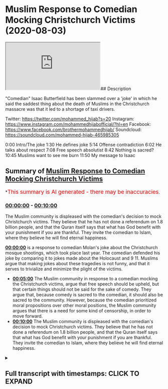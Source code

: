 # Muslim Response to Comedian Mocking Christchurch Victims (2020-08-03)

<iframe loading='lazy' src='https://www.youtube.com/embed/tcW4fvnHX8g'></iframe>## Description

"Comedian" Isaac Butterfield has been slammed over a 'joke' in which he said the saddest thing about the death of Muslims in the Christchurch massacre was that it led to a shortage of taxi drivers.

Twitter: https://twitter.com/mohammed_hijab?s=20
Instagram: https://www.instagram.com/mohammedhijabofficial/?hl=en
Facebook: https://www.facebook.com/brothermohammedhijab/
Soundcloud: https://soundcloud.com/mohammed-hijab-465985305

0:00 Intro/The joke 
1:30 He defines joke
5:14 Offense contradiction
6:02 He talks about respect
7:08 Free speech absolutist 
8:42 Nothing is sacred?
10:45 Muslims want to see me burn
11:50 My message to Isaac

## Summary of [Muslim Response to Comedian Mocking Christchurch Victims](https://www.youtube.com/watch?v=tcW4fvnHX8g)


*<span style="color:red; font-size:125%">This summary is AI generated - there may be inaccuracies</span>.

### [00:00:00](https://www.youtube.com/watch?v=tcW4fvnHX8g&t=0) - [00:10:00](https://www.youtube.com/watch?v=tcW4fvnHX8g&t=600)

The Muslim community is displeased with the comedian's decision to mock Christchurch victims. They believe that he has not done a referendum on 1.8 billion people, and that the Quran itself says that what has God benefit with your punishment if you are thankful. They invite the comedian to Islam, where they believe he will find eternal happiness.

**[00:00:00](https://www.youtube.com/watch?v=tcW4fvnHX8g&t=0)**  is a response to comedian Molan's joke about the Christchurch mosque shootings, which took place last year. The comedian defended his joke by comparing it to jokes made about the Holocaust and 9 11. Muslims argue that making jokes about these tragedies is not funny, and that it serves to trivialize and minimize the plight of the victims.
* **[00:05:00](https://www.youtube.com/watch?v=tcW4fvnHX8g&t=300)** The Muslim community in response to a comedian mocking the Christchurch victims, argue that free speech should be upheld, but that certain things should not be said for the sake of comedy. They argue that, because comedy is sacred to the comedian, it should also be sacred to the community. However, because the comedian prioritized moral propositions over other moral positions, the Muslim community argues that there is a need for some kind of censorship, in order to move forward.
* **[00:10:00](https://www.youtube.com/watch?v=tcW4fvnHX8g&t=600)** The Muslim community is displeased with the comedian's decision to mock Christchurch victims. They believe that he has not done a referendum on 1.8 billion people, and that the Quran itself says that what has God benefit with your punishment if you are thankful. They invite the comedian to Islam, where they believe he will find eternal happiness.

<details><summary><h2>Full transcript with timestamps: CLICK TO EXPAND</h2></summary>

[0:00:00](https://youtu.be/tcW4fvnHX8g?t=0) [Music]  
[0:00:08](https://youtu.be/tcW4fvnHX8g?t=8) this video is a response  
[0:00:10](https://youtu.be/tcW4fvnHX8g?t=10) to a joke a supposed  
[0:00:13](https://youtu.be/tcW4fvnHX8g?t=13) joke that a comedian made  
[0:00:16](https://youtu.be/tcW4fvnHX8g?t=16) about the christ church event which took  
[0:00:19](https://youtu.be/tcW4fvnHX8g?t=19) place last year  
[0:00:20](https://youtu.be/tcW4fvnHX8g?t=20) whereby 52 people were horrifically and  
[0:00:24](https://youtu.be/tcW4fvnHX8g?t=24) monstrously  
[0:00:25](https://youtu.be/tcW4fvnHX8g?t=25) uh killed in their place of worship  
[0:00:28](https://youtu.be/tcW4fvnHX8g?t=28) let's  
[0:00:28](https://youtu.be/tcW4fvnHX8g?t=28) hear the joke and let's hear the  
[0:00:31](https://youtu.be/tcW4fvnHX8g?t=31) justification  
[0:00:33](https://youtu.be/tcW4fvnHX8g?t=33) for the joke this australian extremists  
[0:00:36](https://youtu.be/tcW4fvnHX8g?t=36) stormed this building this mosque  
[0:00:38](https://youtu.be/tcW4fvnHX8g?t=38) this room where people were saying their  
[0:00:40](https://youtu.be/tcW4fvnHX8g?t=40) prayers and going about their business  
[0:00:42](https://youtu.be/tcW4fvnHX8g?t=42) and for me the saddest thing about that  
[0:00:46](https://youtu.be/tcW4fvnHX8g?t=46) it wasn't the 52 people who were killed  
[0:00:49](https://youtu.be/tcW4fvnHX8g?t=49) it wasn't the countless others who had  
[0:00:51](https://youtu.be/tcW4fvnHX8g?t=51) their lives changed forever because  
[0:00:52](https://youtu.be/tcW4fvnHX8g?t=52) their family members were taken from  
[0:00:54](https://youtu.be/tcW4fvnHX8g?t=54) them  
[0:00:56](https://youtu.be/tcW4fvnHX8g?t=56) it was the hundreds of people that night  
[0:00:57](https://youtu.be/tcW4fvnHX8g?t=57) who couldn't make it home from  
[0:00:58](https://youtu.be/tcW4fvnHX8g?t=58) nightclubs in christchurch because all  
[0:01:00](https://youtu.be/tcW4fvnHX8g?t=60) the cabbies were dead  
[0:01:11](https://youtu.be/tcW4fvnHX8g?t=71) [Applause]  
[0:01:15](https://youtu.be/tcW4fvnHX8g?t=75) so in trying to defend his views  
[0:01:18](https://youtu.be/tcW4fvnHX8g?t=78) this comedian has come out with a range  
[0:01:21](https://youtu.be/tcW4fvnHX8g?t=81) of  
[0:01:22](https://youtu.be/tcW4fvnHX8g?t=82) arguments really of justification so  
[0:01:25](https://youtu.be/tcW4fvnHX8g?t=85) let's hear the first one  
[0:01:26](https://youtu.be/tcW4fvnHX8g?t=86) key word there is it is a joke  
[0:01:30](https://youtu.be/tcW4fvnHX8g?t=90) it is not real it is make believe i  
[0:01:33](https://youtu.be/tcW4fvnHX8g?t=93) don't really feel like that but that is  
[0:01:35](https://youtu.be/tcW4fvnHX8g?t=95) what comedy is  
[0:01:36](https://youtu.be/tcW4fvnHX8g?t=96) what i've got here is the dictionary  
[0:01:38](https://youtu.be/tcW4fvnHX8g?t=98) definition of what it is to be a joke is  
[0:01:40](https://youtu.be/tcW4fvnHX8g?t=100) something such as a funny story or trick  
[0:01:42](https://youtu.be/tcW4fvnHX8g?t=102) this cambridge  
[0:01:43](https://youtu.be/tcW4fvnHX8g?t=103) dictionary that is said or done in order  
[0:01:45](https://youtu.be/tcW4fvnHX8g?t=105) to make people laugh  
[0:01:46](https://youtu.be/tcW4fvnHX8g?t=106) your criteria of uh the joke having to  
[0:01:50](https://youtu.be/tcW4fvnHX8g?t=110) be something which is  
[0:01:51](https://youtu.be/tcW4fvnHX8g?t=111) um or assumed to be something which is  
[0:01:54](https://youtu.be/tcW4fvnHX8g?t=114) fictitious or  
[0:01:55](https://youtu.be/tcW4fvnHX8g?t=115) make believe it's not something which is  
[0:01:57](https://youtu.be/tcW4fvnHX8g?t=117) indicated with the dictionary definition  
[0:01:59](https://youtu.be/tcW4fvnHX8g?t=119) i've looked at more than one dictionary  
[0:02:00](https://youtu.be/tcW4fvnHX8g?t=120) definition  
[0:02:00](https://youtu.be/tcW4fvnHX8g?t=120) so why is it that you want us to assume  
[0:02:03](https://youtu.be/tcW4fvnHX8g?t=123) that  
[0:02:04](https://youtu.be/tcW4fvnHX8g?t=124) a joke is something which is make  
[0:02:05](https://youtu.be/tcW4fvnHX8g?t=125) believe fictitious or doesn't correspond  
[0:02:07](https://youtu.be/tcW4fvnHX8g?t=127) with what you believe in  
[0:02:08](https://youtu.be/tcW4fvnHX8g?t=128) doesn't make sense it's not in line with  
[0:02:10](https://youtu.be/tcW4fvnHX8g?t=130) the definitions i have so the problem  
[0:02:12](https://youtu.be/tcW4fvnHX8g?t=132) with this joke  
[0:02:13](https://youtu.be/tcW4fvnHX8g?t=133) is not just the fact that you  
[0:02:15](https://youtu.be/tcW4fvnHX8g?t=135) trivialized or minimized the plight of  
[0:02:17](https://youtu.be/tcW4fvnHX8g?t=137) the 52 people that were killed in cold  
[0:02:19](https://youtu.be/tcW4fvnHX8g?t=139) blood  
[0:02:20](https://youtu.be/tcW4fvnHX8g?t=140) yes and the families of those  
[0:02:21](https://youtu.be/tcW4fvnHX8g?t=141) individuals who are also grieving and  
[0:02:23](https://youtu.be/tcW4fvnHX8g?t=143) probably still grieving at this moment  
[0:02:26](https://youtu.be/tcW4fvnHX8g?t=146) at such a horrific and monstrous event  
[0:02:28](https://youtu.be/tcW4fvnHX8g?t=148) in the history of the world  
[0:02:30](https://youtu.be/tcW4fvnHX8g?t=150) it's not just this fact but it's the  
[0:02:32](https://youtu.be/tcW4fvnHX8g?t=152) fact that you homogenized  
[0:02:34](https://youtu.be/tcW4fvnHX8g?t=154) this group of muslim people as if they  
[0:02:36](https://youtu.be/tcW4fvnHX8g?t=156) are one ethnic  
[0:02:38](https://youtu.be/tcW4fvnHX8g?t=158) group all of which have one occupation a  
[0:02:41](https://youtu.be/tcW4fvnHX8g?t=161) singular  
[0:02:41](https://youtu.be/tcW4fvnHX8g?t=161) occupation which is what taxi driving  
[0:02:44](https://youtu.be/tcW4fvnHX8g?t=164) taxi driving  
[0:02:46](https://youtu.be/tcW4fvnHX8g?t=166) when in fact islam and muslims are a  
[0:02:49](https://youtu.be/tcW4fvnHX8g?t=169) diverse  
[0:02:50](https://youtu.be/tcW4fvnHX8g?t=170) group of individuals and the people who  
[0:02:51](https://youtu.be/tcW4fvnHX8g?t=171) died were different genders in different  
[0:02:53](https://youtu.be/tcW4fvnHX8g?t=173) ages let's let's be frank  
[0:02:55](https://youtu.be/tcW4fvnHX8g?t=175) you might be saying oh this is pedantic  
[0:02:56](https://youtu.be/tcW4fvnHX8g?t=176) it's a joke no sorry i don't this does  
[0:02:58](https://youtu.be/tcW4fvnHX8g?t=178) not work with me  
[0:02:59](https://youtu.be/tcW4fvnHX8g?t=179) it does not work with me because the  
[0:03:00](https://youtu.be/tcW4fvnHX8g?t=180) word joke here yeah and what it means to  
[0:03:02](https://youtu.be/tcW4fvnHX8g?t=182) be a joke is not this what you what you  
[0:03:04](https://youtu.be/tcW4fvnHX8g?t=184) try to put forward and fool your  
[0:03:05](https://youtu.be/tcW4fvnHX8g?t=185) audiences with  
[0:03:07](https://youtu.be/tcW4fvnHX8g?t=187) it's not that so having said this now  
[0:03:10](https://youtu.be/tcW4fvnHX8g?t=190) not only is that the case but you  
[0:03:13](https://youtu.be/tcW4fvnHX8g?t=193) you made it as if those individuals who  
[0:03:16](https://youtu.be/tcW4fvnHX8g?t=196) are now homogenized and otherwise  
[0:03:18](https://youtu.be/tcW4fvnHX8g?t=198) yeah those muslims who are the taxi  
[0:03:19](https://youtu.be/tcW4fvnHX8g?t=199) drivers have the sole job  
[0:03:22](https://youtu.be/tcW4fvnHX8g?t=202) of taking people away from taking people  
[0:03:25](https://youtu.be/tcW4fvnHX8g?t=205) home from nightclubs  
[0:03:26](https://youtu.be/tcW4fvnHX8g?t=206) living a liberal lifestyle a non-islamic  
[0:03:28](https://youtu.be/tcW4fvnHX8g?t=208) lifestyle so here the point is this is  
[0:03:30](https://youtu.be/tcW4fvnHX8g?t=210) that not only have you homogenized  
[0:03:33](https://youtu.be/tcW4fvnHX8g?t=213) and otherwise the muslims but you have  
[0:03:36](https://youtu.be/tcW4fvnHX8g?t=216) made them the servant class  
[0:03:38](https://youtu.be/tcW4fvnHX8g?t=218) the slave class whose job it is  
[0:03:41](https://youtu.be/tcW4fvnHX8g?t=221) to facilitate the liberal lifestyles of  
[0:03:44](https://youtu.be/tcW4fvnHX8g?t=224) those people who are enjoying themselves  
[0:03:46](https://youtu.be/tcW4fvnHX8g?t=226) in clubs and pubs uh out  
[0:03:49](https://youtu.be/tcW4fvnHX8g?t=229) on that night and that is for you the  
[0:03:50](https://youtu.be/tcW4fvnHX8g?t=230) tragedy now you might be saying  
[0:03:53](https://youtu.be/tcW4fvnHX8g?t=233) it's not why i actually believe it's a  
[0:03:54](https://youtu.be/tcW4fvnHX8g?t=234) lie it's make believe but that's not  
[0:03:56](https://youtu.be/tcW4fvnHX8g?t=236) what it is to be  
[0:03:57](https://youtu.be/tcW4fvnHX8g?t=237) a joke and we're gonna explain why your  
[0:04:01](https://youtu.be/tcW4fvnHX8g?t=241) sacred values and i use those words  
[0:04:03](https://youtu.be/tcW4fvnHX8g?t=243) clearly  
[0:04:04](https://youtu.be/tcW4fvnHX8g?t=244) of freedom of speech absolutism is in  
[0:04:07](https://youtu.be/tcW4fvnHX8g?t=247) fact  
[0:04:07](https://youtu.be/tcW4fvnHX8g?t=247) flawed in what follows but we laugh  
[0:04:10](https://youtu.be/tcW4fvnHX8g?t=250) about horrible things all the time it's  
[0:04:12](https://youtu.be/tcW4fvnHX8g?t=252) how people deal  
[0:04:12](https://youtu.be/tcW4fvnHX8g?t=252) with tragedy and he even says in another  
[0:04:15](https://youtu.be/tcW4fvnHX8g?t=255) part of his video that we i he himself  
[0:04:17](https://youtu.be/tcW4fvnHX8g?t=257) made a joke about the holocaust and  
[0:04:18](https://youtu.be/tcW4fvnHX8g?t=258) about 9 11.  
[0:04:19](https://youtu.be/tcW4fvnHX8g?t=259) it's not about you a white man yeah that  
[0:04:21](https://youtu.be/tcW4fvnHX8g?t=261) lives in australia making a joke about  
[0:04:23](https://youtu.be/tcW4fvnHX8g?t=263) 9 11 or this or that so but imagine if a  
[0:04:25](https://youtu.be/tcW4fvnHX8g?t=265) muslim  
[0:04:26](https://youtu.be/tcW4fvnHX8g?t=266) yeah a practicing traditionalist muslim  
[0:04:29](https://youtu.be/tcW4fvnHX8g?t=269) had made a joke about 9 11.  
[0:04:31](https://youtu.be/tcW4fvnHX8g?t=271) that's the comparison the comparison is  
[0:04:34](https://youtu.be/tcW4fvnHX8g?t=274) imagine if a traditionalist muslim who  
[0:04:36](https://youtu.be/tcW4fvnHX8g?t=276) is clearly visibly  
[0:04:37](https://youtu.be/tcW4fvnHX8g?t=277) practicing his religion yeah made a joke  
[0:04:40](https://youtu.be/tcW4fvnHX8g?t=280) about nine that's the that is the  
[0:04:41](https://youtu.be/tcW4fvnHX8g?t=281) correct kind of comparison  
[0:04:44](https://youtu.be/tcW4fvnHX8g?t=284) then how would the the the public the  
[0:04:46](https://youtu.be/tcW4fvnHX8g?t=286) american public react to that  
[0:04:48](https://youtu.be/tcW4fvnHX8g?t=288) and would they have a right to react  
[0:04:49](https://youtu.be/tcW4fvnHX8g?t=289) angrily to that that's the question it's  
[0:04:51](https://youtu.be/tcW4fvnHX8g?t=291) not about whether you  
[0:04:53](https://youtu.be/tcW4fvnHX8g?t=293) as a white man who has no connection to  
[0:04:56](https://youtu.be/tcW4fvnHX8g?t=296) the to islam or  
[0:04:57](https://youtu.be/tcW4fvnHX8g?t=297) muslims yeah make a joke about 9 11 on  
[0:05:00](https://youtu.be/tcW4fvnHX8g?t=300) the whole of course it's about  
[0:05:01](https://youtu.be/tcW4fvnHX8g?t=301) whether muslims make that joke practice  
[0:05:03](https://youtu.be/tcW4fvnHX8g?t=303) visibly traditionalist  
[0:05:04](https://youtu.be/tcW4fvnHX8g?t=304) practicing muslims make that joke yeah  
[0:05:07](https://youtu.be/tcW4fvnHX8g?t=307) and whether that could be or would be a  
[0:05:09](https://youtu.be/tcW4fvnHX8g?t=309) response which i i'm pretty sure they  
[0:05:10](https://youtu.be/tcW4fvnHX8g?t=310) would be  
[0:05:11](https://youtu.be/tcW4fvnHX8g?t=311) in england or usa or whatever it is  
[0:05:14](https://youtu.be/tcW4fvnHX8g?t=314) it is just laughing at horrible things  
[0:05:16](https://youtu.be/tcW4fvnHX8g?t=316) and i understand why you're offended  
[0:05:19](https://youtu.be/tcW4fvnHX8g?t=319) because i'm offended by it too that is  
[0:05:22](https://youtu.be/tcW4fvnHX8g?t=322) the point  
[0:05:23](https://youtu.be/tcW4fvnHX8g?t=323) this is problematic because in the  
[0:05:24](https://youtu.be/tcW4fvnHX8g?t=324) beginning of this whole video you were  
[0:05:25](https://youtu.be/tcW4fvnHX8g?t=325) showing us screenshots  
[0:05:27](https://youtu.be/tcW4fvnHX8g?t=327) of people uh abusing you online  
[0:05:29](https://youtu.be/tcW4fvnHX8g?t=329) cyberbullying  
[0:05:31](https://youtu.be/tcW4fvnHX8g?t=331) so if you really thought if you really  
[0:05:33](https://youtu.be/tcW4fvnHX8g?t=333) thought  
[0:05:34](https://youtu.be/tcW4fvnHX8g?t=334) that being offended should not be the  
[0:05:37](https://youtu.be/tcW4fvnHX8g?t=337) criteria  
[0:05:38](https://youtu.be/tcW4fvnHX8g?t=338) for people saying or not saying some  
[0:05:39](https://youtu.be/tcW4fvnHX8g?t=339) things why are you even showing us the  
[0:05:41](https://youtu.be/tcW4fvnHX8g?t=341) abuse that you suffered  
[0:05:42](https://youtu.be/tcW4fvnHX8g?t=342) why are you even showing us that if you  
[0:05:44](https://youtu.be/tcW4fvnHX8g?t=344) really thought that this was the case  
[0:05:45](https://youtu.be/tcW4fvnHX8g?t=345) why are you showing us the fact that  
[0:05:46](https://youtu.be/tcW4fvnHX8g?t=346) these people were saying  
[0:05:47](https://youtu.be/tcW4fvnHX8g?t=347) mean spirited things to you online  
[0:05:50](https://youtu.be/tcW4fvnHX8g?t=350) who cares if you felt offended by that  
[0:05:52](https://youtu.be/tcW4fvnHX8g?t=352) so really it's one  
[0:05:54](https://youtu.be/tcW4fvnHX8g?t=354) uh standard for yourself but another  
[0:05:56](https://youtu.be/tcW4fvnHX8g?t=356) standard for the community which you  
[0:05:58](https://youtu.be/tcW4fvnHX8g?t=358) think is a disposable one which i think  
[0:06:00](https://youtu.be/tcW4fvnHX8g?t=360) you're learning is not which is the  
[0:06:02](https://youtu.be/tcW4fvnHX8g?t=362) muslim community  
[0:06:03](https://youtu.be/tcW4fvnHX8g?t=363) if you treat me with respect i will  
[0:06:04](https://youtu.be/tcW4fvnHX8g?t=364) treat you with that same respect  
[0:06:06](https://youtu.be/tcW4fvnHX8g?t=366) and then a minute 5 40 you talk about  
[0:06:08](https://youtu.be/tcW4fvnHX8g?t=368) respect  
[0:06:09](https://youtu.be/tcW4fvnHX8g?t=369) as if you we're gonna really listen to  
[0:06:11](https://youtu.be/tcW4fvnHX8g?t=371) you yeah it's really let's be real  
[0:06:13](https://youtu.be/tcW4fvnHX8g?t=373) i mean that's the joke if you want to  
[0:06:15](https://youtu.be/tcW4fvnHX8g?t=375) make a joke you want to make a joke  
[0:06:17](https://youtu.be/tcW4fvnHX8g?t=377) yeah that's the joke that you are going  
[0:06:20](https://youtu.be/tcW4fvnHX8g?t=380) to start talking to us  
[0:06:21](https://youtu.be/tcW4fvnHX8g?t=381) about all of after all you've done about  
[0:06:24](https://youtu.be/tcW4fvnHX8g?t=384) respect  
[0:06:25](https://youtu.be/tcW4fvnHX8g?t=385) what is the what is the definition of  
[0:06:26](https://youtu.be/tcW4fvnHX8g?t=386) the word respect due regard one of the  
[0:06:28](https://youtu.be/tcW4fvnHX8g?t=388) definitions is  
[0:06:29](https://youtu.be/tcW4fvnHX8g?t=389) do you regard for people's feelings so  
[0:06:32](https://youtu.be/tcW4fvnHX8g?t=392) if you have respect for me  
[0:06:33](https://youtu.be/tcW4fvnHX8g?t=393) you're talking about reciprocity and  
[0:06:34](https://youtu.be/tcW4fvnHX8g?t=394) respect that if you have respect for me  
[0:06:36](https://youtu.be/tcW4fvnHX8g?t=396) i'll have respect for you and vice versa  
[0:06:38](https://youtu.be/tcW4fvnHX8g?t=398) and so on  
[0:06:39](https://youtu.be/tcW4fvnHX8g?t=399) but what if we're telling you right that  
[0:06:41](https://youtu.be/tcW4fvnHX8g?t=401) what you're doing is disrespectful  
[0:06:43](https://youtu.be/tcW4fvnHX8g?t=403) and you continue saying i'm gonna do it  
[0:06:45](https://youtu.be/tcW4fvnHX8g?t=405) so is that is that respectful  
[0:06:46](https://youtu.be/tcW4fvnHX8g?t=406) according to what respect actually means  
[0:06:50](https://youtu.be/tcW4fvnHX8g?t=410) so you seem to be a contradictory man a  
[0:06:53](https://youtu.be/tcW4fvnHX8g?t=413) contradictory man  
[0:06:54](https://youtu.be/tcW4fvnHX8g?t=414) a man who hasn't got his morality  
[0:06:56](https://youtu.be/tcW4fvnHX8g?t=416) figured out this is the problem  
[0:06:59](https://youtu.be/tcW4fvnHX8g?t=419) intellectually you're bankrupt you're  
[0:07:02](https://youtu.be/tcW4fvnHX8g?t=422) morally bankrupt  
[0:07:03](https://youtu.be/tcW4fvnHX8g?t=423) you have no sense of direction when it  
[0:07:06](https://youtu.be/tcW4fvnHX8g?t=426) comes to what can i say and what can i  
[0:07:08](https://youtu.be/tcW4fvnHX8g?t=428) not say  
[0:07:08](https://youtu.be/tcW4fvnHX8g?t=428) i genuinely believe that everything is  
[0:07:11](https://youtu.be/tcW4fvnHX8g?t=431) okay  
[0:07:12](https://youtu.be/tcW4fvnHX8g?t=432) which means you're a free speech  
[0:07:14](https://youtu.be/tcW4fvnHX8g?t=434) absolutist  
[0:07:16](https://youtu.be/tcW4fvnHX8g?t=436) but society even liberal thinkers  
[0:07:19](https://youtu.be/tcW4fvnHX8g?t=439) okay liberal thinkers who argued the  
[0:07:22](https://youtu.be/tcW4fvnHX8g?t=442) case for freedom of speech  
[0:07:24](https://youtu.be/tcW4fvnHX8g?t=444) they would restrict and censor freedom  
[0:07:27](https://youtu.be/tcW4fvnHX8g?t=447) of speech  
[0:07:29](https://youtu.be/tcW4fvnHX8g?t=449) as per the harm principle on certain uh  
[0:07:32](https://youtu.be/tcW4fvnHX8g?t=452) occasions for example plagiarism  
[0:07:35](https://youtu.be/tcW4fvnHX8g?t=455) copyright  
[0:07:36](https://youtu.be/tcW4fvnHX8g?t=456) um leaking industrial secrets  
[0:07:39](https://youtu.be/tcW4fvnHX8g?t=459) of government for example military  
[0:07:41](https://youtu.be/tcW4fvnHX8g?t=461) secrets these are all  
[0:07:42](https://youtu.be/tcW4fvnHX8g?t=462) examples um of i'm sure if someone took  
[0:07:46](https://youtu.be/tcW4fvnHX8g?t=466) your video and put it on  
[0:07:47](https://youtu.be/tcW4fvnHX8g?t=467) on their youtube channel you wouldn't  
[0:07:48](https://youtu.be/tcW4fvnHX8g?t=468) like that and you might even say you  
[0:07:50](https://youtu.be/tcW4fvnHX8g?t=470) know what this is not the kind of  
[0:07:51](https://youtu.be/tcW4fvnHX8g?t=471) freedom of speech  
[0:07:52](https://youtu.be/tcW4fvnHX8g?t=472) yes i accept because this is copyright  
[0:07:55](https://youtu.be/tcW4fvnHX8g?t=475) and plagiarism  
[0:07:56](https://youtu.be/tcW4fvnHX8g?t=476) otherwise you should make a video  
[0:07:58](https://youtu.be/tcW4fvnHX8g?t=478) explaining to everyone that you allow  
[0:07:59](https://youtu.be/tcW4fvnHX8g?t=479) your content on their channels  
[0:08:02](https://youtu.be/tcW4fvnHX8g?t=482) you should do this if you are truly a  
[0:08:04](https://youtu.be/tcW4fvnHX8g?t=484) free speech absolutist  
[0:08:06](https://youtu.be/tcW4fvnHX8g?t=486) but you will say no it's copyright and  
[0:08:07](https://youtu.be/tcW4fvnHX8g?t=487) plagiarism and so on and so forth  
[0:08:09](https://youtu.be/tcW4fvnHX8g?t=489) and if that is the case and if that is  
[0:08:10](https://youtu.be/tcW4fvnHX8g?t=490) your position then you realize that  
[0:08:12](https://youtu.be/tcW4fvnHX8g?t=492) there is a need  
[0:08:14](https://youtu.be/tcW4fvnHX8g?t=494) a practical need yes a practical need  
[0:08:17](https://youtu.be/tcW4fvnHX8g?t=497) for some kind of censorship  
[0:08:19](https://youtu.be/tcW4fvnHX8g?t=499) so if you realize that there is a  
[0:08:20](https://youtu.be/tcW4fvnHX8g?t=500) practical need for some kind of  
[0:08:22](https://youtu.be/tcW4fvnHX8g?t=502) censorship in order for economy  
[0:08:23](https://youtu.be/tcW4fvnHX8g?t=503) and society to move forward  
[0:08:26](https://youtu.be/tcW4fvnHX8g?t=506) the question is who sets the parameters  
[0:08:29](https://youtu.be/tcW4fvnHX8g?t=509) for such need  
[0:08:30](https://youtu.be/tcW4fvnHX8g?t=510) where does it become inappropriate or  
[0:08:33](https://youtu.be/tcW4fvnHX8g?t=513) otherwise immoral  
[0:08:35](https://youtu.be/tcW4fvnHX8g?t=515) for certain things to be said or not to  
[0:08:36](https://youtu.be/tcW4fvnHX8g?t=516) be said  
[0:08:38](https://youtu.be/tcW4fvnHX8g?t=518) and what the contradictory set of  
[0:08:41](https://youtu.be/tcW4fvnHX8g?t=521) propositions you're putting forward is  
[0:08:43](https://youtu.be/tcW4fvnHX8g?t=523) there is nothing sacred and that is the  
[0:08:45](https://youtu.be/tcW4fvnHX8g?t=525) way  
[0:08:46](https://youtu.be/tcW4fvnHX8g?t=526) that comedy should be but the irony the  
[0:08:48](https://youtu.be/tcW4fvnHX8g?t=528) mother of all ironies is the following  
[0:08:50](https://youtu.be/tcW4fvnHX8g?t=530) is that for you comedy is sacred and not  
[0:08:54](https://youtu.be/tcW4fvnHX8g?t=534) only is that  
[0:08:55](https://youtu.be/tcW4fvnHX8g?t=535) not only is comedy sacred but free  
[0:08:57](https://youtu.be/tcW4fvnHX8g?t=537) speech is sacred as well  
[0:08:58](https://youtu.be/tcW4fvnHX8g?t=538) you're saying nothing is sacred but you  
[0:09:00](https://youtu.be/tcW4fvnHX8g?t=540) actually are upholding a sacred  
[0:09:02](https://youtu.be/tcW4fvnHX8g?t=542) principle  
[0:09:03](https://youtu.be/tcW4fvnHX8g?t=543) in fact you could even argue depending  
[0:09:05](https://youtu.be/tcW4fvnHX8g?t=545) on how you define religion a religious  
[0:09:07](https://youtu.be/tcW4fvnHX8g?t=547) principle  
[0:09:08](https://youtu.be/tcW4fvnHX8g?t=548) yes that free speech  
[0:09:12](https://youtu.be/tcW4fvnHX8g?t=552) should be upheld which is in my  
[0:09:14](https://youtu.be/tcW4fvnHX8g?t=554) understanding of it  
[0:09:15](https://youtu.be/tcW4fvnHX8g?t=555) a sacred principle don't make yourself  
[0:09:17](https://youtu.be/tcW4fvnHX8g?t=557) out to be a neutralist  
[0:09:19](https://youtu.be/tcW4fvnHX8g?t=559) when it comes to uh free speech and so  
[0:09:22](https://youtu.be/tcW4fvnHX8g?t=562) on and so forth you do  
[0:09:23](https://youtu.be/tcW4fvnHX8g?t=563) prioritize and hierarchies yes you do  
[0:09:26](https://youtu.be/tcW4fvnHX8g?t=566) that  
[0:09:27](https://youtu.be/tcW4fvnHX8g?t=567) a set of moral propositions over and  
[0:09:29](https://youtu.be/tcW4fvnHX8g?t=569) above other moral positions  
[0:09:30](https://youtu.be/tcW4fvnHX8g?t=570) don't say ever nothing is sacred because  
[0:09:32](https://youtu.be/tcW4fvnHX8g?t=572) clearly you're upholding  
[0:09:34](https://youtu.be/tcW4fvnHX8g?t=574) free speech absolutism as a sacred  
[0:09:37](https://youtu.be/tcW4fvnHX8g?t=577) morality and not only that but comedy  
[0:09:40](https://youtu.be/tcW4fvnHX8g?t=580) itself is sacred for you  
[0:09:42](https://youtu.be/tcW4fvnHX8g?t=582) so much so that you allow  
[0:09:45](https://youtu.be/tcW4fvnHX8g?t=585) things to be said in the name of comedy  
[0:09:47](https://youtu.be/tcW4fvnHX8g?t=587) that you would never probably allow  
[0:09:49](https://youtu.be/tcW4fvnHX8g?t=589) to be said in other contexts for example  
[0:09:52](https://youtu.be/tcW4fvnHX8g?t=592) copyright libel defamation of character  
[0:09:54](https://youtu.be/tcW4fvnHX8g?t=594) and so on and so forth  
[0:09:55](https://youtu.be/tcW4fvnHX8g?t=595) my question is how do you make such  
[0:09:57](https://youtu.be/tcW4fvnHX8g?t=597) distinction  
[0:09:58](https://youtu.be/tcW4fvnHX8g?t=598) on your moral philosophy how do you make  
[0:10:01](https://youtu.be/tcW4fvnHX8g?t=601) such a decision  
[0:10:02](https://youtu.be/tcW4fvnHX8g?t=602) how can you prove that on the one hand  
[0:10:04](https://youtu.be/tcW4fvnHX8g?t=604) yeah if you take functionalism out of  
[0:10:06](https://youtu.be/tcW4fvnHX8g?t=606) the picture  
[0:10:07](https://youtu.be/tcW4fvnHX8g?t=607) how can you prove that it's immoral to  
[0:10:09](https://youtu.be/tcW4fvnHX8g?t=609) plagiarize  
[0:10:10](https://youtu.be/tcW4fvnHX8g?t=610) and defame and on the other hand yes  
[0:10:14](https://youtu.be/tcW4fvnHX8g?t=614) on the other hand it's okay to say  
[0:10:16](https://youtu.be/tcW4fvnHX8g?t=616) whatever you want in the name  
[0:10:18](https://youtu.be/tcW4fvnHX8g?t=618) of comedy the problem here is you  
[0:10:20](https://youtu.be/tcW4fvnHX8g?t=620) actually  
[0:10:21](https://youtu.be/tcW4fvnHX8g?t=621) do have a god you do have a god  
[0:10:24](https://youtu.be/tcW4fvnHX8g?t=624) you do have a religion don't make  
[0:10:26](https://youtu.be/tcW4fvnHX8g?t=626) yourself out to be some neutralist  
[0:10:28](https://youtu.be/tcW4fvnHX8g?t=628) or some agnostic in this sense no your  
[0:10:30](https://youtu.be/tcW4fvnHX8g?t=630) religion is the  
[0:10:32](https://youtu.be/tcW4fvnHX8g?t=632) religion of liberalism and more  
[0:10:34](https://youtu.be/tcW4fvnHX8g?t=634) particularly  
[0:10:35](https://youtu.be/tcW4fvnHX8g?t=635) free speech absolutism that's your  
[0:10:37](https://youtu.be/tcW4fvnHX8g?t=637) religious what's sacred to you  
[0:10:40](https://youtu.be/tcW4fvnHX8g?t=640) okay so having said that now nothing is  
[0:10:43](https://youtu.be/tcW4fvnHX8g?t=643) sacred would make  
[0:10:44](https://youtu.be/tcW4fvnHX8g?t=644) no sense at all particularly the muslim  
[0:10:46](https://youtu.be/tcW4fvnHX8g?t=646) people who think i'm a horrible piece of  
[0:10:48](https://youtu.be/tcW4fvnHX8g?t=648) [ __ ] you want to see me burn  
[0:10:50](https://youtu.be/tcW4fvnHX8g?t=650) well you said that some muslims you see  
[0:10:52](https://youtu.be/tcW4fvnHX8g?t=652) this is the problem  
[0:10:53](https://youtu.be/tcW4fvnHX8g?t=653) hasty generalizations muslims according  
[0:10:57](https://youtu.be/tcW4fvnHX8g?t=657) to pew by the end of the century will be  
[0:10:58](https://youtu.be/tcW4fvnHX8g?t=658) one of every three people  
[0:11:00](https://youtu.be/tcW4fvnHX8g?t=660) on planet earth demographic one of every  
[0:11:03](https://youtu.be/tcW4fvnHX8g?t=663) three people a third of the planet will  
[0:11:05](https://youtu.be/tcW4fvnHX8g?t=665) be muslim  
[0:11:06](https://youtu.be/tcW4fvnHX8g?t=666) i don't think all i don't think you've  
[0:11:07](https://youtu.be/tcW4fvnHX8g?t=667) done a referendum yes  
[0:11:09](https://youtu.be/tcW4fvnHX8g?t=669) on 1.8 billion people and in fact the  
[0:11:12](https://youtu.be/tcW4fvnHX8g?t=672) quran itself says in chapter 4 verse 147  
[0:11:21](https://youtu.be/tcW4fvnHX8g?t=681) that what has what with allah benefit  
[0:11:24](https://youtu.be/tcW4fvnHX8g?t=684) what would god benefit  
[0:11:26](https://youtu.be/tcW4fvnHX8g?t=686) with your punishment if you are thankful  
[0:11:28](https://youtu.be/tcW4fvnHX8g?t=688) and you believe  
[0:11:30](https://youtu.be/tcW4fvnHX8g?t=690) and god is ever thankful all  
[0:11:33](https://youtu.be/tcW4fvnHX8g?t=693) knowledgeable  
[0:11:34](https://youtu.be/tcW4fvnHX8g?t=694) chapter 4 verse 147 in fact if muslims  
[0:11:38](https://youtu.be/tcW4fvnHX8g?t=698) are are doing what islam says or what  
[0:11:40](https://youtu.be/tcW4fvnHX8g?t=700) the quran says in particular they  
[0:11:42](https://youtu.be/tcW4fvnHX8g?t=702) shouldn't want you to be burned at all  
[0:11:44](https://youtu.be/tcW4fvnHX8g?t=704) muslims should yes according to the  
[0:11:47](https://youtu.be/tcW4fvnHX8g?t=707) quranic discourse  
[0:11:48](https://youtu.be/tcW4fvnHX8g?t=708) want the best for you and in fact that's  
[0:11:50](https://youtu.be/tcW4fvnHX8g?t=710) what i'll say to you  
[0:11:52](https://youtu.be/tcW4fvnHX8g?t=712) we don't want you to go to hell in fact  
[0:11:53](https://youtu.be/tcW4fvnHX8g?t=713) the opposite is true we don't want  
[0:11:55](https://youtu.be/tcW4fvnHX8g?t=715) anybody to  
[0:11:56](https://youtu.be/tcW4fvnHX8g?t=716) be burnt or go to hell or have a demise  
[0:11:58](https://youtu.be/tcW4fvnHX8g?t=718) in the afterlife which is eternal  
[0:12:00](https://youtu.be/tcW4fvnHX8g?t=720) eternally excruciating we don't want  
[0:12:02](https://youtu.be/tcW4fvnHX8g?t=722) that to happen to you  
[0:12:03](https://youtu.be/tcW4fvnHX8g?t=723) in fact we want you to have a  
[0:12:05](https://youtu.be/tcW4fvnHX8g?t=725) pleasurable eternal  
[0:12:07](https://youtu.be/tcW4fvnHX8g?t=727) life of goodness and that's why we  
[0:12:10](https://youtu.be/tcW4fvnHX8g?t=730) invite you to islam we invite you to  
[0:12:12](https://youtu.be/tcW4fvnHX8g?t=732) believing  
[0:12:13](https://youtu.be/tcW4fvnHX8g?t=733) in one god as the quran says in  
[0:12:15](https://youtu.be/tcW4fvnHX8g?t=735) shakhartom  
[0:12:16](https://youtu.be/tcW4fvnHX8g?t=736) to be thankful and gratitude grateful to  
[0:12:19](https://youtu.be/tcW4fvnHX8g?t=739) be thankful and grateful  
[0:12:21](https://youtu.be/tcW4fvnHX8g?t=741) to god and to believe in god and with  
[0:12:24](https://youtu.be/tcW4fvnHX8g?t=744) that you'll have  
[0:12:25](https://youtu.be/tcW4fvnHX8g?t=745) the ultimate purpose of life realized  
[0:12:28](https://youtu.be/tcW4fvnHX8g?t=748) the ultimate purpose of life which is  
[0:12:29](https://youtu.be/tcW4fvnHX8g?t=749) not to make  
[0:12:30](https://youtu.be/tcW4fvnHX8g?t=750) other people laugh that's not the  
[0:12:31](https://youtu.be/tcW4fvnHX8g?t=751) purpose of life i'm not saying you  
[0:12:33](https://youtu.be/tcW4fvnHX8g?t=753) shouldn't or you couldn't  
[0:12:35](https://youtu.be/tcW4fvnHX8g?t=755) you can do that as well it's a  
[0:12:36](https://youtu.be/tcW4fvnHX8g?t=756) subsidiary thing but the  
[0:12:38](https://youtu.be/tcW4fvnHX8g?t=758) the crux of the basic human function is  
[0:12:40](https://youtu.be/tcW4fvnHX8g?t=760) to believe in one god  
[0:12:41](https://youtu.be/tcW4fvnHX8g?t=761) to worship one god yeah for the sake of  
[0:12:46](https://youtu.be/tcW4fvnHX8g?t=766) knowing your purpose having a happy life  
[0:12:49](https://youtu.be/tcW4fvnHX8g?t=769) having welfare in this world and in the  
[0:12:50](https://youtu.be/tcW4fvnHX8g?t=770) next world we don't believe that you're  
[0:12:52](https://youtu.be/tcW4fvnHX8g?t=772) just gonna  
[0:12:52](https://youtu.be/tcW4fvnHX8g?t=772) turn into ashes and that will be the end  
[0:12:54](https://youtu.be/tcW4fvnHX8g?t=774) of the human experience  
[0:12:56](https://youtu.be/tcW4fvnHX8g?t=776) so that's something you should look into  
[0:12:57](https://youtu.be/tcW4fvnHX8g?t=777) and i and i invite you to look into  
[0:13:00](https://youtu.be/tcW4fvnHX8g?t=780) that in fact i'm having happy to have a  
[0:13:02](https://youtu.be/tcW4fvnHX8g?t=782) conversation with you and bring you onto  
[0:13:03](https://youtu.be/tcW4fvnHX8g?t=783) my podcast the mh podcast  
[0:13:05](https://youtu.be/tcW4fvnHX8g?t=785) where we can have a conversation a  
[0:13:07](https://youtu.be/tcW4fvnHX8g?t=787) religious conversation  
[0:13:08](https://youtu.be/tcW4fvnHX8g?t=788) a political conversation a philosophical  
[0:13:11](https://youtu.be/tcW4fvnHX8g?t=791) conversation  
[0:13:12](https://youtu.be/tcW4fvnHX8g?t=792) about these things free speech about  
[0:13:14](https://youtu.be/tcW4fvnHX8g?t=794) religion  
[0:13:15](https://youtu.be/tcW4fvnHX8g?t=795) about what you actually meant and in  
[0:13:17](https://youtu.be/tcW4fvnHX8g?t=797) that way  
[0:13:18](https://youtu.be/tcW4fvnHX8g?t=798) perhaps the muslim community can look  
[0:13:21](https://youtu.be/tcW4fvnHX8g?t=801) past your ignorance towards them  
[0:13:23](https://youtu.be/tcW4fvnHX8g?t=803) and perhaps we as humanity  
[0:13:26](https://youtu.be/tcW4fvnHX8g?t=806) can move forward together hand in hand  
[0:13:29](https://youtu.be/tcW4fvnHX8g?t=809) not offending one another and as you  
[0:13:31](https://youtu.be/tcW4fvnHX8g?t=811) said  
[0:13:32](https://youtu.be/tcW4fvnHX8g?t=812) in theory respecting one another but  
[0:13:35](https://youtu.be/tcW4fvnHX8g?t=815) also in practice  
[0:13:36](https://youtu.be/tcW4fvnHX8g?t=816) implementing such respect to another  
[0:13:51](https://youtu.be/tcW4fvnHX8g?t=831) you  
</details>